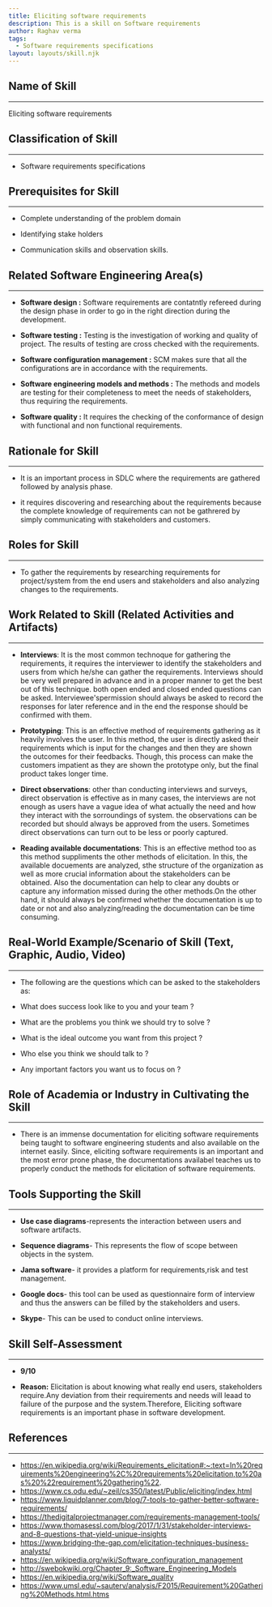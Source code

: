 ```yaml
---
title: Eliciting software requirements
description: This is a skill on Software requirements
author: Raghav verma
tags:
  - Software requirements specifications
layout: layouts/skill.njk
---
```


## Name of Skill

---

Eliciting software requirements

## Classification of Skill

---

- Software requirements specifications

## Prerequisites for Skill

---

- Complete understanding of the problem domain

- Identifying stake holders

- Communication skills and observation skills.

## Related Software Engineering Area(s)

---

- **Software design :** Software requirements are contatntly refereed during the design phase in order to go in the right direction during the development.

- **Software testing :** Testing is the investigation of working and quality of project. The results of testing are cross checked with the requirements.

- **Software configuration management :** SCM makes sure that all the configurations are in accordance with the requirements.

- **Software engineering models and methods :** The methods and models are testing for their completeness to meet the needs of stakeholders, thus requiring the requirements.

- **Software quality :** It requires the checking of the conformance of design with functional and non functional requirements.

## Rationale for Skill

---

- It is an important process in SDLC where the requirements are gathered followed by analysis phase.

- it requires discovering and researching about the requirements because the complete knowledge of requirements
  can not be gathrered by simply communicating with stakeholders and customers.

## Roles for Skill

---

- To gather the requirements by researching requirements for project/system from the end users and stakeholders and also analyzing changes to the requirements.

## Work Related to Skill (Related Activities and Artifacts)

---

- **Interviews**: It is the most common technoque for gathering the requirements, it requires the interviewer to identify the stakeholders and users from which he/she can gather
  the requirements. Interviews should be very well prepared in advance and in a proper manner to get the best out of this technique. both open ended and closed ended questions can be asked. Interviewee'spermission should always be asked to record the responses for later reference and in the end the response should be confirmed with them.

- **Prototyping**: This is an effective method of requirements gathering as it heavily involves the user. In this method, the user is directly asked their requirements which is input for the changes and then they are shown the outcomes for their feedbacks. Though, this process can make the customers impatient as they are shown the prototype only, but the final product takes longer time.

- **Direct observations**: other than conducting interviews and surveys, direct observation is effective as in many cases, the interviews are not enough as users have a vague idea of what actually the need and how they interact with the sorroundings of system. the observations can be recorded but should always be approved from the users. Sometimes direct observations can turn out to be less or poorly captured.

- **Reading available documentations**: This is an effective method too as this method suppliments the other methods of elicitation. In this, the available docuements are analyzed, sthe structure of the organization as well as more crucial information about the stakeholders can be obtained. Also the documentation can help to clear any doubts or capture any information missed during the other methods.On the other hand, it should always be confirmed whether the documentation is up to date or not and also analyzing/reading the documentation can be time consuming.

## Real-World Example/Scenario of Skill (Text, Graphic, Audio, Video)

---

- The following are the questions which can be asked to the stakeholders as:

- What does success look like to you and your team ?

- What are the problems you think we should try to solve ?

- What is the ideal outcome you want from this project ?

- Who else you think we should talk to ?

- Any important factors you want us to focus on ?

## Role of Academia or Industry in Cultivating the Skill

---

- There is an immense documentation for eliciting software requirements being taught to software engineering students and also available on the internet easily.
  Since, eliciting software requirements is an important and the most error prone phase, the documentations availabel teaches us to properly conduct the methods
  for elicitation of software requirements.

## Tools Supporting the Skill

---

- **Use case diagrams**-represents the interaction between users and software artifacts.

- **Sequence diagrams**- This represents the flow of scope between objects in the system.

- **Jama software**- it provides a platform for requirements,risk and test management.

- **Google docs**- this tool can be used as questionnaire form of interview and thus the answers can be filled by the stakeholders and users.

- **Skype**- This can be used to conduct online interviews.

## Skill Self-Assessment

---

- **9/10**

- **Reason:** Elicitation is about knowing what really end users, stakeholders require.Any deviation from their requirements and needs
  will leaad to failure of the purpose and the system.Therefore, Eliciting software requirements is an important phase in software development.

## References

---

- https://en.wikipedia.org/wiki/Requirements_elicitation#:~:text=In%20requirements%20engineering%2C%20requirements%20elicitation,to%20as%20%22requirement%20gathering%22.
- https://www.cs.odu.edu/~zeil/cs350/latest/Public/eliciting/index.html
- https://www.liquidplanner.com/blog/7-tools-to-gather-better-software-requirements/
- https://thedigitalprojectmanager.com/requirements-management-tools/
- https://www.thomasessl.com/blog/2017/1/31/stakeholder-interviews-and-8-questions-that-yield-unique-insights
- https://www.bridging-the-gap.com/elicitation-techniques-business-analysts/
- https://en.wikipedia.org/wiki/Software_configuration_management
- http://swebokwiki.org/Chapter_9:_Software_Engineering_Models
- https://en.wikipedia.org/wiki/Software_quality
- https://www.umsl.edu/~sauterv/analysis/F2015/Requirement%20Gathering%20Methods.html.htms
